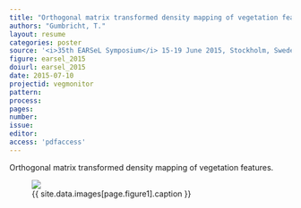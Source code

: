 ```yaml
---
title: "Orthogonal matrix transformed density mapping of vegetation features."
authors: "Gumbricht, T."
layout: resume
categories: poster
source: '<i>35th EARSeL Symposium</i> 15-19 June 2015, Stockholm, Sweden'
figure: earsel_2015
doiurl: earsel_2015
date: 2015-07-10
projectid: vegmonitor
pattern:
process:
pages:
number:
issue:
editor:
access: 'pdfaccess'
---
```


Orthogonal matrix transformed density mapping of vegetation features.
<figure>
<img src="{{ site.commonurl }}/images/{{ site.data.images[page.figure].file }}">
<figcaption> {{ site.data.images[page.figure1].caption }} </figcaption>
</figure>
